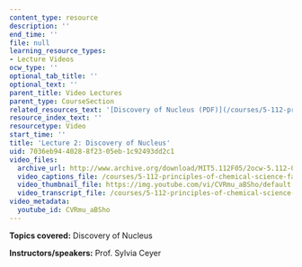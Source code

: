```yaml
---
content_type: resource
description: ''
end_time: ''
file: null
learning_resource_types:
- Lecture Videos
ocw_type: ''
optional_tab_title: ''
optional_text: ''
parent_title: Video Lectures
parent_type: CourseSection
related_resources_text: '[Discovery of Nucleus (PDF)](/courses/5-112-principles-of-chemical-science-fall-2005/resources/lecture2)'
resource_index_text: ''
resourcetype: Video
start_time: ''
title: 'Lecture 2: Discovery of Nucleus'
uid: 7036eb94-4028-8f23-05eb-1c92493dd2c1
video_files:
  archive_url: http://www.archive.org/download/MIT5.112F05/2ocw-5.112-09sep2005-220k.mp4
  video_captions_file: /courses/5-112-principles-of-chemical-science-fall-2005/23006f3d33945231bcd47bb5a4ea13d8_CVRmu_aBSho.vtt
  video_thumbnail_file: https://img.youtube.com/vi/CVRmu_aBSho/default.jpg
  video_transcript_file: /courses/5-112-principles-of-chemical-science-fall-2005/9fef7fa72bdb7d4b9bd990db4ac08fba_CVRmu_aBSho.pdf
video_metadata:
  youtube_id: CVRmu_aBSho
---
```


**Topics covered:** Discovery of Nucleus

**Instructors/speakers:** Prof. Sylvia Ceyer



